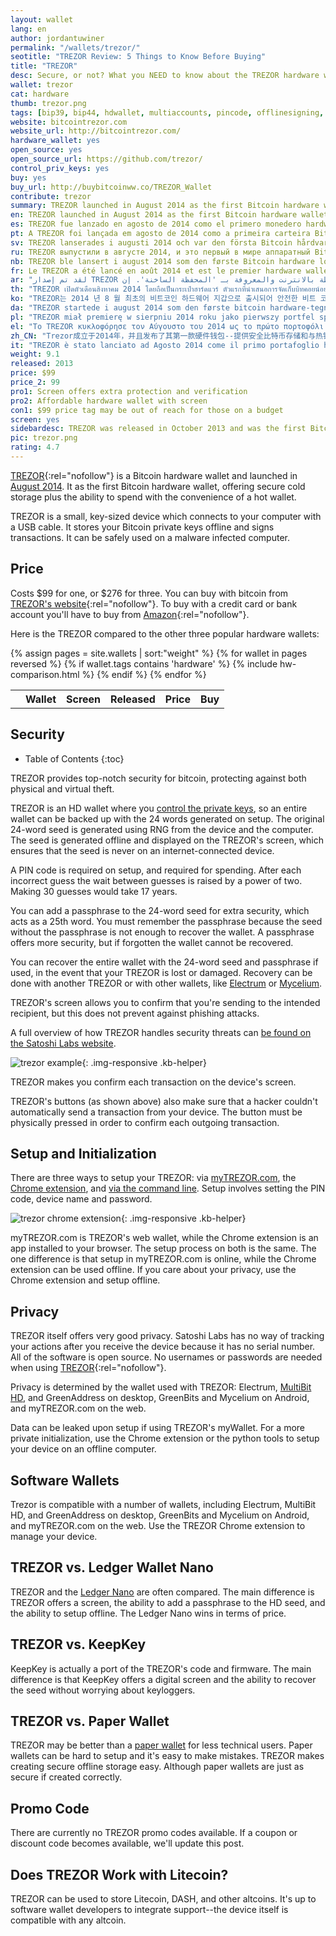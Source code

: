 ```yaml
---
layout: wallet
lang: en
author: jordantuwiner
permalink: "/wallets/trezor/"
seotitle: "TREZOR Review: 5 Things to Know Before Buying"
title: "TREZOR"
desc: Secure, or not? What you NEED to know about the TREZOR hardware wallet before you buy it.  
wallet: trezor
cat: hardware
thumb: trezor.png
tags: [bip39, bip44, hdwallet, multiaccounts, pincode, offlinesigning, coldstorage, hardware]
website: bitcointrezor.com
website_url: http://bitcointrezor.com/
hardware_wallet: yes
open_source: yes
open_source_url: https://github.com/trezor/
control_priv_keys: yes
buy: yes
buy_url: http://buybitcoinww.co/TREZOR_Wallet
contribute: trezor
summary: TREZOR launched in August 2014 as the first Bitcoin hardware wallet, offering secure bitcoin storage plus the ability to spend with the convenience of a hot wallet. TREZOR is a small, thumb-sized device.
en: TREZOR launched in August 2014 as the first Bitcoin hardware wallet, offering secure bitcoin storage plus the ability to spend with the convenience of a hot wallet. TREZOR is a small, thumb-sized device.
es: TREZOR fue lanzado en agosto de 2014 como el primero monedero hardware Bitcoin, ofreciendo almacenamiento seguro de bitcoins, además de la habilidad de poder gastar con la conveniencia de un monedero dinámico. TREZOR es un dispositivo pequeño, del tamaño de un pulgar. 
pt: A TREZOR foi lançada em agosto de 2014 como a primeira carteira Bitcoin de hardware, oferecendo armazenamento seguro de bitcoins, juntamente com a praticidade de gastá-los com a facilidade de uma carteira quente. TREZOR é um dispositivo pequeno, do tamanho de um polegar.
sv: TREZOR lanserades i augusti 2014 och var den första Bitcoin hårdvaruplånboken som erbjöd säker förvaring för bitcoins och möjligheten att spendera mynten lika enkelt som med mjukvara. TREZOR är en liten tumstor enhet. 
ru: TREZOR выпустили в августе 2014, и это первый в мире аппаратный Bitcoin-кошелек, предоставляющий безопасное хранилище биткойнов с возможностью тратить их так же удобно, как и онлайн-кошельки. Устройство исполнено в компактном дизайне.
nb: TREZOR ble lansert i august 2014 som den første Bitcoin hardware lommeboken, og den tilbyr sikker lagring av Bitcoins, samt muligheten til å brukes som en hot lommebok. TREZOR er en enhet som er like stor som en tommelfinger.
fr: Le TREZOR a été lancé en août 2014 et est le premier hardware wallet pour bitcoins. Il offre un stockage sécurisé des bitcoins et permet de les dépenser aussi facilement qu’avec un hot wallet. Le TREZOR est un petit appareil très compact.
ar: "لقد تم إصدار TREZOR في أغسطس 2014 كأول جهاز خاص بمحفظة بت كوين، وهو يوفر تخزين آمن للبت كوين بالإضافة إلى القدرة على الإنفاق بطريقة تلائم محفظة البت كوين المرتبطة بالانترنت والمعروفة بـ 'المحفظة الساخنة'. إن TREZOR هو جهاز صغير بحجم الإبهام."
th: "TREZOR เปิดตัวเดือนสิงหาคม 2014 โดยถือเป็นกระเป๋าฮาร์ดแวร์ ตัวแรกที่นำเสนอการจัดเก็บบิทคอยน์อย่างปลอดภัย พร้อมฟังก์ชั่นการใช้งานแบบ hot wallet อุปกรณ์ TREZOR มีขนาดเล็ก หน้าตาคล้ายอุปกรณ์ธัมป์ไดรฟ์ USB."
ko: "TREZOR는 2014 년 8 월 최초의 비트코인 하드웨어 지갑으로 출시되어 안전한 비트 코인 저장 기능과 최신 지갑의 편의성을 함께 제공합니다. TREZOR는 작고 엄지 손가락 크기의 장치입니다."
da: "TREZOR startede i august 2014 som den første bitcoin hardware-tegnebog - den tilbyder en sikker bitcoin-opbevaring, plus evnen til at forbruge med bekvemmeligheden af en online-tegnebog. TREZOR er en lille enhed på størrelse med en tommelfinger."
pl: "TREZOR miał premierę w sierpniu 2014 roku jako pierwszy portfel sprzętowy Bitcoin, oferujący bezpieczne przechowywanie bitcoinów oraz możliwość wydawanie ich z wygodą godną gorącego portfela. TREZOR to niewielkie urządzenie wielkości kciuka."
el: "Το TREZOR κυκλοφόρησε τον Αύγουστο του 2014 ως το πρώτο πορτοφόλι υλισμικού Bitcoin που εκτός από την ασφαλή φύλαξη bitcoin προσέφερε και τη δυνατότητα να τα ξοδεύει κάποιος με την άνεση ενός ηλεκτρονικού πορτοφολιού (hot wallet). Το TREZOR είναι μια μικρή συσκευή, σε μέγεθος αντίχειρα."
zh_CN: "Trezor成立于2014年，并且发布了其第一款硬件钱包--提供安全比特币存储和与热钱包一样方便消费的能力。TREZOR是一款只有拇指大小的小型设备。"
it: "TREZOR è stato lanciato ad Agosto 2014 come il primo portafoglio hardware di Bitcoin, offrendo una memorizzazione sicura dei Bitcoin oltre alla capacità di spendere con la convenienza di un hot wallet. TREZOR è un dispositivo piccolo quanto un pollice."
weight: 9.1
released: 2013
price: $99
price_2: 99
pro1: Screen offers extra protection and verification
pro2: Affordable hardware wallet with screen
con1: $99 price tag may be out of reach for those on a budget
screen: yes
sidebardesc: TREZOR was released in October 2013 and was the first Bitcoin hardware wallet with a screen. TREZOR is a small, USB sized device that is actually a small computer.
pic: trezor.png
rating: 4.7
---
```

[TREZOR](http://buybitcoinww.co/TREZOR_Wallet){:rel="nofollow"} is a Bitcoin hardware wallet and launched in [August 2014](http://satoshilabs.com/news/2014-08-07-trezor-sales-launched-buytrezor-com/). It as the first Bitcoin hardware wallet, offering secure cold storage plus the ability to spend with the convenience of a hot wallet. 

TREZOR is a small, key-sized device which connects to your computer with a USB cable. It stores your Bitcoin private keys offline and signs transactions. It can be safely used on a malware infected computer. 

## Price
Costs $99 for one, or $276 for three. You can buy with bitcoin from [TREZOR's website](http://buybitcoinww.co/TREZOR_hwallet){:rel="nofollow"}. To buy with a credit card or bank account you'll have to buy from [Amazon](http://buybitcoinww.co/TREZOR_Wallet){:rel="nofollow"}. 

Here is the TREZOR compared to the other three popular hardware wallets: 

<div class="post-content">
<table class="hw-comparison">
  <tr>
  	<th></th>
    <th>Wallet</th>
    <th>Screen<br></th>
    <th class="released">Released</th>
    <th>Price</th>
    <th class="wallet-buy">Buy</th>
  </tr>
  {% assign pages = site.wallets | sort:"weight" %}
  {% for wallet in pages reversed %}
  {% if wallet.tags contains 'hardware' %}
  {% include hw-comparison.html %}
  {% endif %}
  {% endfor %}
</table>
</div>

## Security

* Table of Contents
{:toc}

TREZOR provides top-notch security for bitcoin, protecting against both physical and virtual theft. 

TREZOR is an HD wallet where you [control the private keys](/kb/what-is-a-bitcoin-private-key/), so an entire wallet can be backed up with the 24 words generated on setup. The original 24-word seed is generated using RNG from the device and the computer. The seed is generated offline and displayed on the TREZOR's screen, which ensures that the seed is never on an internet-connected device. 

A PIN code is required on setup, and required for spending. After each incorrect guess the wait between guesses is raised by a power of two. Making 30 guesses would take 17 years. 

You can add a passphrase to the 24-word seed for extra security, which acts as a 25th word. You must remember the passphrase because the seed without the passphrase is not enough to recover the wallet. A passphrase offers more security, but if forgotten the wallet cannot be recovered. 

You can recover the entire wallet with the 24-word seed and passphrase if used, in the event that your TREZOR is lost or damaged. Recovery can be done with another TREZOR or with other wallets, like [Electrum](/kb/restore-trezor-seed-electrum/) or [Mycelium](/kb/restore-trezor-seed-mycelium-android/). 

TREZOR's screen allows you to confirm that you're sending to the intended recipient, but this does not prevent against phishing attacks. 

A full overview of how TREZOR handles security threats can [be found on the Satoshi Labs website](http://doc.satoshilabs.com/trezor-faq/threats.html).

![trezor example][tco]{: .img-responsive .kb-helper}

<div class="caption-kb">TREZOR makes you confirm each transaction on the device's screen.</div>

TREZOR's buttons (as shown above) also make sure that a hacker couldn't automatically send a transaction from your device. The button must be physically pressed in order to confirm each outgoing transaction.

## Setup and Initialization

There are three ways to setup your TREZOR: via [myTREZOR.com](https://mytrezor.com/), the [Chrome extension](https://chrome.google.com/webstore/detail/trezor-chrome-extension/jcjjhjgimijdkoamemaghajlhegmoclj?hl=en), and [via the command line](/setup-trezor-python-tools-command-line/). Setup involves setting the PIN code, device name and password.

![trezor chrome extension][tc]{: .img-responsive .kb-helper}

myTREZOR.com is TREZOR's web wallet, while the Chrome extension is an app installed to your browser. The setup process on both is the same. The one difference is that setup in myTREZOR.com is online, while the Chrome extension can be used offline. If you care about your privacy, use the Chrome extension and setup offline.  

## Privacy

TREZOR itself offers very good privacy. Satoshi Labs has no way of tracking your actions after you receive the device because it has no serial number. All of the software is open source. No usernames or passwords are needed when using [TREZOR](http://buybitcoinww.co/TREZOR_Wallet){:rel="nofollow"}.

Privacy is determined by the wallet used with TREZOR: Electrum, [MultiBit HD](https://multibit.org/), and GreenAddress on desktop, GreenBits and Mycelium on Android, and myTREZOR.com on the web.

Data can be leaked upon setup if using TREZOR's myWallet. For a more private initialization, use the Chrome extension or the python tools to setup your device on an offline computer. 

## Software Wallets

Trezor is compatible with a number of wallets, including Electrum, MultiBit HD, and GreenAddress on desktop, GreenBits and Mycelium on Android, and myTREZOR.com on the web. Use the TREZOR Chrome extension to manage your device. 

## TREZOR vs. Ledger Wallet Nano

TREZOR and the [Ledger Nano](/wallets/ledger-nano/) are often compared. The main difference is TREZOR offers a screen, the ability to add a passphrase to the HD seed, and the ability to setup offline. The Ledger Nano wins in terms of price. 

## TREZOR vs. KeepKey

KeepKey is actually a port of the TREZOR's code and firmware. The main difference is that KeepKey offers a digital screen and the ability to recover the seed without worrying about keyloggers. 

## TREZOR vs. Paper Wallet

TREZOR may be better than a [paper wallet](http://bitzuma.com/posts/how-to-spend-a-bitcoin-paper-wallet-in-three-easy-steps/) for less technical users. Paper wallets can be hard to setup and it's easy to make mistakes. TREZOR makes creating secure offline storage easy. Although paper wallets are just as secure if created correctly. 

## Promo Code

There are currently no TREZOR promo codes available. If a coupon or discount code becomes available, we'll update this post. 

## Does TREZOR Work with Litecoin?

TREZOR can be used to store Litecoin, DASH, and other altcoins. It's up to software wallet developers to integrate support--the device itself is compatible with any altcoin.

[tc]: /img/wallets/trezorchrome.png
[tco]: /img/wallets/trezorconfirm.jpg